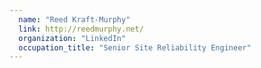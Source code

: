 ```yaml
---
  name: "Reed Kraft-Murphy"
  link: http://reedmurphy.net/
  organization: "LinkedIn"
  occupation_title: "Senior Site Reliability Engineer"
---
```

